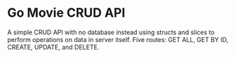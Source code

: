# Go Movie CRUD API
A simple CRUD API with no database instead using structs and slices to perform operations on data in server itself. Five routes: GET ALL, GET BY ID, CREATE, UPDATE, and DELETE. 